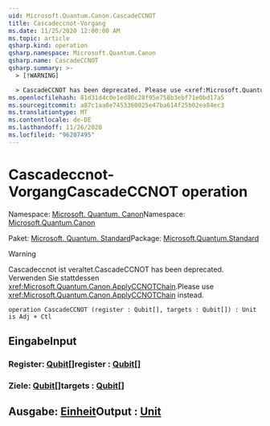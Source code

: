 ```yaml
---
uid: Microsoft.Quantum.Canon.CascadeCCNOT
title: Cascadeccnot-Vorgang
ms.date: 11/25/2020 12:00:00 AM
ms.topic: article
qsharp.kind: operation
qsharp.namespace: Microsoft.Quantum.Canon
qsharp.name: CascadeCCNOT
qsharp.summary: >-
  > [!WARNING]

  > CascadeCCNOT has been deprecated. Please use <xref:Microsoft.Quantum.Canon.ApplyCCNOTChain> instead.
ms.openlocfilehash: 81d31d4c0e1ed80c28f95e758b3ebf71e0bd17a5
ms.sourcegitcommit: a87c1aa8e7453360025e47ba614f25b02ea84ec3
ms.translationtype: MT
ms.contentlocale: de-DE
ms.lasthandoff: 11/26/2020
ms.locfileid: "96207495"
---
```

# <a name="cascadeccnot-operation"></a><span data-ttu-id="1ded3-102">Cascadeccnot-Vorgang</span><span class="sxs-lookup"><span data-stu-id="1ded3-102">CascadeCCNOT operation</span></span>

<span data-ttu-id="1ded3-103">Namespace: [Microsoft. Quantum. Canon](xref:Microsoft.Quantum.Canon)</span><span class="sxs-lookup"><span data-stu-id="1ded3-103">Namespace: [Microsoft.Quantum.Canon](xref:Microsoft.Quantum.Canon)</span></span>

<span data-ttu-id="1ded3-104">Paket: [Microsoft. Quantum. Standard](https://nuget.org/packages/Microsoft.Quantum.Standard)</span><span class="sxs-lookup"><span data-stu-id="1ded3-104">Package: [Microsoft.Quantum.Standard](https://nuget.org/packages/Microsoft.Quantum.Standard)</span></span>


> [!WARNING]
> <span data-ttu-id="1ded3-105">Cascadeccnot ist veraltet.</span><span class="sxs-lookup"><span data-stu-id="1ded3-105">CascadeCCNOT has been deprecated.</span></span> <span data-ttu-id="1ded3-106">Verwenden Sie stattdessen <xref:Microsoft.Quantum.Canon.ApplyCCNOTChain>.</span><span class="sxs-lookup"><span data-stu-id="1ded3-106">Please use <xref:Microsoft.Quantum.Canon.ApplyCCNOTChain> instead.</span></span>



```qsharp
operation CascadeCCNOT (register : Qubit[], targets : Qubit[]) : Unit is Adj + Ctl
```


## <a name="input"></a><span data-ttu-id="1ded3-107">Eingabe</span><span class="sxs-lookup"><span data-stu-id="1ded3-107">Input</span></span>

### <a name="register--qubit"></a><span data-ttu-id="1ded3-108">Register: [Qubit](xref:microsoft.quantum.lang-ref.qubit)[]</span><span class="sxs-lookup"><span data-stu-id="1ded3-108">register : [Qubit](xref:microsoft.quantum.lang-ref.qubit)[]</span></span>




### <a name="targets--qubit"></a><span data-ttu-id="1ded3-109">Ziele: [Qubit](xref:microsoft.quantum.lang-ref.qubit)[]</span><span class="sxs-lookup"><span data-stu-id="1ded3-109">targets : [Qubit](xref:microsoft.quantum.lang-ref.qubit)[]</span></span>





## <a name="output--unit"></a><span data-ttu-id="1ded3-110">Ausgabe: [Einheit](xref:microsoft.quantum.lang-ref.unit)</span><span class="sxs-lookup"><span data-stu-id="1ded3-110">Output : [Unit](xref:microsoft.quantum.lang-ref.unit)</span></span>

